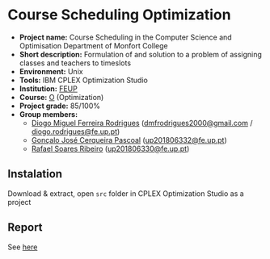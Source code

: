 # Course Scheduling Optimization

- **Project name:** Course Scheduling in the Computer Science and Optimisation Department of Monfort College
- **Short description:** Formulation of and solution to a problem of assigning classes and teachers to timeslots
- **Environment:** Unix
- **Tools:** IBM CPLEX Optimization Studio
- **Institution:** [FEUP](https://sigarra.up.pt/feup/en/web_page.Inicial)
- **Course:** [O](https://sigarra.up.pt/feup/en/UCURR_GERAL.FICHA_UC_VIEW?pv_ocorrencia_id=486260) (Optimization)
- **Project grade:** 85/100%
- **Group members:**
    - [Diogo Miguel Ferreira Rodrigues](https://github.com/dmfrodrigues) (<dmfrodrigues2000@gmail.com> / <diogo.rodrigues@fe.up.pt>)
    - [Gonçalo José Cerqueira Pascoal](https://github.com/VenomPaco) ([up201806332@fe.up.pt](mailto:up201806332@fe.up.pt))
    - [Rafael Soares Ribeiro](https://github.com/up201806330) (<up201806330@fe.up.pt>)
    
## Instalation
Download & extract, open `src` folder in CPLEX Optimization Studio as a project

## Report 
See [here](https://github.com/up201806330/Course-Scheduling-Optimization/blob/main/docs/report.pdf)
